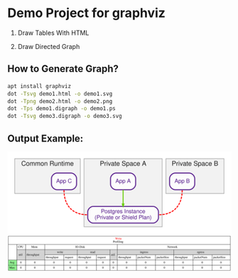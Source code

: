 # Demo Project for graphviz

1. Draw Tables With HTML

2. Draw Directed Graph

## How to Generate Graph?
```bash
apt install graphviz
dot -Tsvg demo1.html -o demo1.svg
dot -Tpng demo2.html -o demo2.png
dot -Tps demo1.digraph -o demo1.ps
dot -Tsvg demo3.digraph -o demo3.svg
```


## Output Example:

![Alt text](./demo1.svg)
<img src="./demo2.svg">
